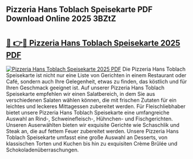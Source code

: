 ## Pizzeria Hans Toblach Speisekarte PDF Download Online 2025 3BZtZ

# <h2><a href="http://gc7p1e.nevu.top/?p=Pizzeria+Hans+Toblach+Speisekarte">🔗 👉🔴 Pizzeria Hans Toblach Speisekarte 2025 PDF</a></h2>

[![Pizzeria Hans Toblach Speisekarte 2025 PDF](https://i.imgur.com/dBaPXMq.png)](http://gc7p1e.nevu.top/?p=Pizzeria+Hans+Toblach+Speisekarte)
Die Pizzeria Hans Toblach Speisekarte ist nicht nur eine Liste von Gerichten in einem Restaurant oder Café, sondern auch Ihre Gelegenheit, etwas zu finden, das köstlich und für Ihren Geschmack geeignet ist. Auf unserer Pizzeria Hans Toblach Speisekarte empfehlen wir einen Salatbereich, in dem Sie aus verschiedenen Salaten wählen können, die mit frischen Zutaten für ein leichtes und leckeres Mittagessen zubereitet werden. Für Fleischliebhaber bietet unsere Pizzeria Hans Toblach Speisekarte eine umfangreiche Auswahl an Rind-, Schweinefleisch-, Hühnchen- und Fischgerichten. Unseren Auserwählten bieten wir exquisite Gerichte wie Schaschlik und Steak an, die auf fettem Feuer zubereitet werden. Unsere Pizzeria Hans Toblach Speisekarte umfasst eine große Auswahl an Desserts, von klassischen Torten und Kuchen bis hin zu exquisiten Crème Brûlée und Schokoladenüberraschungen.
